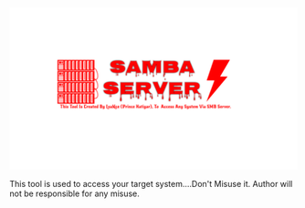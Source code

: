 
<p align="center">
  <img src=".img/samba.png">
</p>
This tool is used to access your target system....Don't Misuse it.
Author will not be responsible for any misuse.
